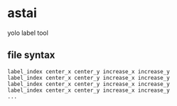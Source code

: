 # astai
yolo label tool

## file syntax
```
label_index center_x center_y increase_x increase_y
label_index center_x center_y increase_x increase_y
label_index center_x center_y increase_x increase_y
label_index center_x center_y increase_x increase_y
...
```
